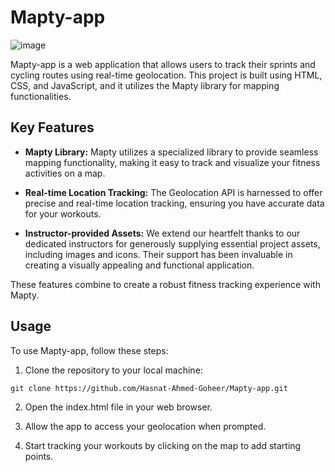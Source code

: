 # Mapty-app

![image](https://github.com/Hasnat-Ahmed-Goheer/Mapty-app/assets/126459187/c7f7504a-3fb9-4989-890f-41ca2dada1ae)


Mapty-app is a web application that allows users to track their sprints and cycling routes using real-time geolocation. This project is built using HTML, CSS, and JavaScript, and it utilizes the Mapty library for mapping functionalities.

## Key Features

- **Mapty Library:** Mapty utilizes a specialized library to provide seamless mapping functionality, making it easy to track and visualize your fitness activities on a map.

- **Real-time Location Tracking:** The Geolocation API is harnessed to offer precise and real-time location tracking, ensuring you have accurate data for your workouts.

- **Instructor-provided Assets:** We extend our heartfelt thanks to our dedicated instructors for generously supplying essential project assets, including images and icons. Their support has been invaluable in creating a visually appealing and functional application.

These features combine to create a robust fitness tracking experience with Mapty.

## Usage

To use Mapty-app, follow these steps:

1. Clone the repository to your local machine:

```
git clone https://github.com/Hasnat-Ahmed-Goheer/Mapty-app.git
```
2. Open the index.html file in your web browser.

3. Allow the app to access your geolocation when prompted.

4. Start tracking your workouts by clicking on the map to add starting points.
